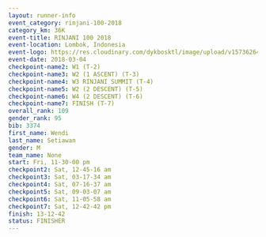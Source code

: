 ```yaml
---
layout: runner-info 
event_category: rinjani-100-2018 
category_km: 36K 
event-title: RINJANI 100 2018 
event-location: Lombok, Indonesia 
event-logo: https://res.cloudinary.com/dykbosktl/image/upload/v1573626435/Logo/Rinjani_eoufbh.png 
event-date: 2018-03-04 
checkpoint-name2: W1 (T-2) 
checkpoint-name3: W2 (1 ASCENT) (T-3) 
checkpoint-name4: W3 RINJANI SUMMIT (T-4) 
checkpoint-name5: W2 (2 DESCENT) (T-5) 
checkpoint-name6: W4 (2 DESCENT) (T-6) 
checkpoint-name7: FINISH (T-7) 
overall_rank: 109
gender_rank: 95
bib: 3374
first_name: Wendi
last_name: Setiawan
gender: M
team_name: None
start: Fri, 11-30-00 pm
checkpoint2: Sat, 12-45-16 am
checkpoint3: Sat, 03-17-34 am
checkpoint4: Sat, 07-16-37 am
checkpoint5: Sat, 09-03-07 am
checkpoint6: Sat, 11-05-58 am
checkpoint7: Sat, 12-42-42 pm
finish: 13-12-42
status: FINISHER
---
```

